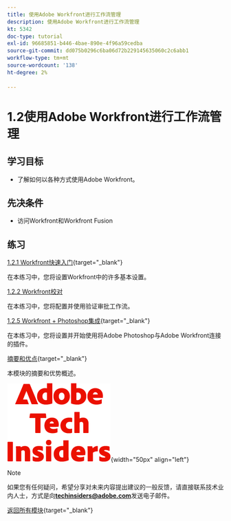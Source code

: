 ```yaml
---
title: 使用Adobe Workfront进行工作流管理
description: 使用Adobe Workfront进行工作流管理
kt: 5342
doc-type: tutorial
exl-id: 96685851-b446-4bae-890e-4f96a59cedba
source-git-commit: dd075b0296c6ba06d72b229145635060c2c6abb1
workflow-type: tm+mt
source-wordcount: '138'
ht-degree: 2%

---
```


# 1.2使用Adobe Workfront进行工作流管理

## 学习目标

- 了解如何以各种方式使用Adobe Workfront。

## 先决条件

- 访问Workfront和Workfront Fusion

## 练习

[1.2.1 Workfront快速入门](./ex1.md){target="_blank"}

在本练习中，您将设置Workfront中的许多基本设置。

[1.2.2 Workfront校对](./ex2.md)

在本练习中，您将配置并使用验证审批工作流。

[1.2.5 Workfront + Photoshop集成](./ex5.md){target="_blank"}

在本练习中，您将设置并开始使用将Adobe Photoshop与Adobe Workfront连接的插件。

[摘要和优点](./summary.md){target="_blank"}

本模块的摘要和优势概述。

![技术内部人士](./../../../assets/images/techinsiders.png){width="50px" align="left"}

>[!NOTE]
>
>如果您有任何疑问，希望分享对未来内容提出建议的一般反馈，请直接联系技术业内人士，方式是向&#x200B;**techinsiders@adobe.com**&#x200B;发送电子邮件。

[返回所有模块](../../../overview.md){target="_blank"}

